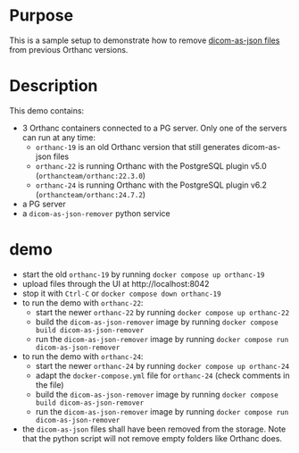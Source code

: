 # Purpose

This is a sample setup to demonstrate how to remove [dicom-as-json files](https://orthanc.uclouvain.be/book/faq/features.html#dicom-as-json-attachments) 
from previous Orthanc versions.

# Description

This demo contains:

- 3 Orthanc containers connected to a PG server.  Only one of the servers can run at any time:
  - `orthanc-19` is an old Orthanc version that still generates dicom-as-json files
  - `orthanc-22` is running Orthanc with the PostgreSQL plugin v5.0 (`orthancteam/orthanc:22.3.0`)
  - `orthanc-24` is running Orthanc with the PostgreSQL plugin v6.2 (`orthancteam/orthanc:24.7.2`)
- a PG server
- a `dicom-as-json-remover` python service

# demo

- start the old `orthanc-19` by running `docker compose up orthanc-19`
- upload files through the UI at http://localhost:8042
- stop it with `Ctrl-C` or `docker compose down orthanc-19`
- to run the demo with `orthanc-22`:
  - start the newer `orthanc-22` by running `docker compose up orthanc-22`
  - build the `dicom-as-json-remover` image by running `docker compose build dicom-as-json-remover`
  - run the `dicom-as-json-remover` image by running `docker compose run dicom-as-json-remover`
- to run the demo with `orthanc-24`:
  - start the newer `orthanc-24` by running `docker compose up orthanc-24`
  - adapt the `docker-compose.yml` file for `orthanc-24` (check comments in the file)
  - build the `dicom-as-json-remover` image by running `docker compose build dicom-as-json-remover`
  - run the `dicom-as-json-remover` image by running `docker compose run dicom-as-json-remover`
- the `dicom-as-json` files shall have been removed from the storage.  Note that the python script
  will not remove empty folders like Orthanc does.
